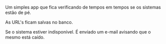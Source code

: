 Um simples app que fica verificando de tempos em tempos se os sistemas estão de pé. 

As URL's ficam salvas no banco.

Se o sistema estiver indisponível. É enviado um e-mail avisando que o mesmo está caído.
